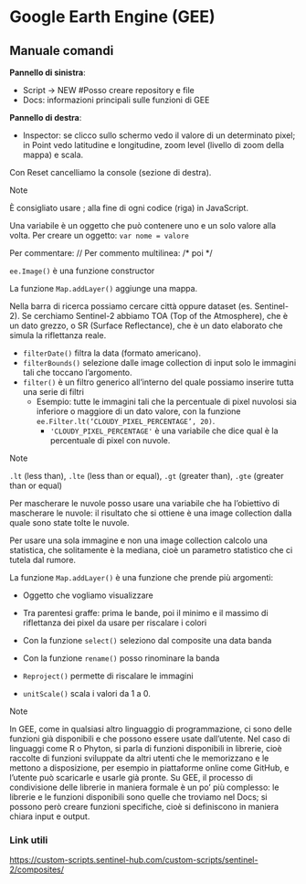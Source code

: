# Google Earth Engine (GEE)
## Manuale comandi

**Pannello di sinistra**:
+	Script -> NEW #Posso creare repository e file
+	Docs: informazioni principali sulle funzioni di GEE

**Pannello di destra**:
+	Inspector: se clicco sullo schermo vedo il valore di un determinato pixel; in Point vedo latitudine e longitudine, zoom level (livello di zoom della mappa) e scala.

Con Reset cancelliamo la console (sezione di destra).

> [!NOTE]
>
> È consigliato usare ; alla fine di ogni codice (riga) in JavaScript.


Una variabile è un oggetto che può contenere uno e un solo valore alla volta.
Per creare un oggetto: ```var nome = valore```

Per commentare: //
Per commento multilinea: /* poi */

```ee.Image()``` è una funzione constructor

La funzione ```Map.addLayer()``` aggiunge una mappa.

Nella barra di ricerca possiamo cercare città oppure dataset (es. Sentinel-2). Se cerchiamo Sentinel-2 abbiamo TOA (Top of the Atmosphere), che è un dato grezzo, o SR (Surface Reflectance), che è un dato elaborato che simula la riflettanza reale.

+ ```filterDate()``` filtra la data (formato americano).
+ ```filterBounds()``` selezione dalle image collection di input solo le immagini tali che toccano l’argomento.
+ ```filter()``` è un filtro generico all’interno del quale possiamo inserire tutta una serie di filtri
  + Esempio: tutte le immagini tali che la percentuale di pixel nuvolosi sia inferiore o maggiore di un dato valore, con la funzione ```ee.Filter.lt(‘CLOUDY_PIXEL_PERCENTAGE’, 20)```.
    + ```'CLOUDY_PIXEL_PERCENTAGE'``` è una variabile che dice qual è la percentuale di pixel con nuvole.

> [!NOTE]
>
> ```.lt``` (less than), ```.lte``` (less than or equal), ```.gt``` (greater than), ```.gte``` (greater than or equal)

Per mascherare le nuvole posso usare una variabile che ha l’obiettivo di mascherare le nuvole: il risultato che si ottiene è una image collection dalla quale sono state tolte le nuvole.

Per usare una sola immagine e non una image collection calcolo una statistica, che solitamente è la mediana, cioè un parametro statistico che ci tutela dal rumore.


La funzione ```Map.addLayer()``` è una funzione che prende più argomenti:
+	Oggetto che vogliamo visualizzare
+	Tra parentesi graffe: prima le bande, poi il minimo e il massimo di riflettanza dei pixel da usare per riscalare i colori

+ Con la funzione ```select()``` seleziono dal composite una data banda
+ Con la funzione ```rename()``` posso rinominare la banda
+ ```Reproject()``` permette di riscalare le immagini
+ ```unitScale()``` scala i valori da 1 a 0.

> [!NOTE]
>
> In GEE, come in qualsiasi altro linguaggio di programmazione, ci sono delle funzioni già disponibili e che possono essere usate dall’utente. Nel caso di linguaggi come R o Phyton, si parla di funzioni disponibili in librerie, cioè raccolte di funzioni sviluppate da altri utenti che le memorizzano e le mettono a disposizione, per esempio in piattaforme online come GitHub, e l’utente può scaricarle e usarle già pronte. Su GEE, il processo di condivisione delle librerie in maniera formale è un po’ più complesso: le librerie e le funzioni disponibili sono quelle che troviamo nel Docs; si possono però creare funzioni specifiche, cioè si definiscono in maniera chiara input e output.


### Link utili
https://custom-scripts.sentinel-hub.com/custom-scripts/sentinel-2/composites/
